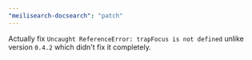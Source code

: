 ```yaml
---
"meilisearch-docsearch": "patch"
---
```


Actually fix `Uncaught ReferenceError: trapFocus is not defined` unlike version `0.4.2` which didn't fix it completely.
